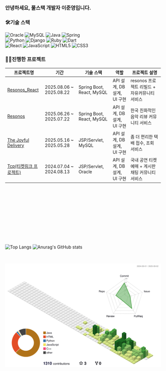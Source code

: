<!-- 인사말 -->
### 안녕하세요, 풀스택 개발자 이준영입니다.

<!-- 기술 스택 -->
<h3>🛠️기술 스택</h3>
<div>

  ![Oracle](https://img.shields.io/badge/Oracle-F80000?style=for-the-badge&logo=oracle&logoColor=white)
  ![MySQL](https://img.shields.io/badge/mysql-4479A1.svg?style=for-the-badge&logo=mysql&logoColor=white)
  ![Java](https://img.shields.io/badge/java-%23ED8B00.svg?style=for-the-badge&logo=openjdk&logoColor=white)
  ![Spring](https://img.shields.io/badge/spring-%236DB33F.svg?style=for-the-badge&logo=spring&logoColor=white)
  <br>
  ![Python](https://img.shields.io/badge/python-3670A0?style=for-the-badge&logo=python&logoColor=ffdd54)
  ![Django](https://img.shields.io/badge/django-%23092E20.svg?style=for-the-badge&logo=django&logoColor=white)
  ![Ruby](https://img.shields.io/badge/ruby-%23CC342D.svg?style=for-the-badge&logo=ruby&logoColor=white)
  ![Dart](https://img.shields.io/badge/dart-%230175C2.svg?style=for-the-badge&logo=dart&logoColor=white)
  <br>
  ![React](https://img.shields.io/badge/react-%2320232a.svg?style=for-the-badge&logo=react&logoColor=%2361DAFB)
  ![JavaScript](https://img.shields.io/badge/javascript-%23323330.svg?style=for-the-badge&logo=javascript&logoColor=%23F7DF1E)
  ![HTML5](https://img.shields.io/badge/html5-%23E34F26.svg?style=for-the-badge&logo=html5&logoColor=white)
  ![CSS3](https://img.shields.io/badge/css3-%231572B6.svg?style=for-the-badge&logo=css3&logoColor=white)
  
</div>

<!-- 프로젝트 테이블 -->
<h3>🧑‍💻진행한 프로젝트</h3>

| 프로젝트명 | 기간 | 기술 스택 | 역할 | 프로젝트 설명 |
|------------|------|-----------|------|-------------------------|
| [Resonos_React](https://github.com/Lee-0210/Resonos_React) | 2025.08.06 ~ 2025.08.22 | Spring Boot, React, MySQL | API 설계, DB 설계, UI 구현 | resonos 프로젝트 리빌드 + 자유커뮤니티 서비스 |
| [Resonos](https://github.com/ruff1376/Resonos) | 2025.06.26 ~ 2025.07.22 | Spring Boot, React, MySQL | API 설계, DB 설계, UI 구현 | 한국 친화적인 음악 리뷰 커뮤니티 서비스 |
| [The Joyful Delivery](https://github.com/skymin022/the_joyful_delivery) | 2025.05.16 ~ 2025.05.28 | JSP/Servlet, MySQL | API 설계, DB 설계, UI 구현 | 좀 더 편리한 택배 접수, 조회 서비스 |
| [Tcp(티켓링크 프로젝트)](https://github.com/wkdqls00/Tcp2) | 2024.07.04 ~ 2024.08.13 | JSP/Servlet, Oracle | API 설계, DB 설계, UI 구현 | 국내 공연 티켓 예매 + 게시판 채팅 커뮤니티 서비스 |


<br>
<br>
<br>
<br>
<br>
<br>
<br>
<br>
<br>
<br>

<div>
  
  ![Top Langs](https://github-readme-stats.vercel.app/api/top-langs/?username=Lee-0210&langs_count=5) 
  ![Anurag's GitHub stats](https://github-readme-stats.vercel.app/api?username=Lee-0210&show_icons=true&theme=transparent)
  
</div>

<br>

![](./profile-3d-contrib/profile-green-animate.svg)

